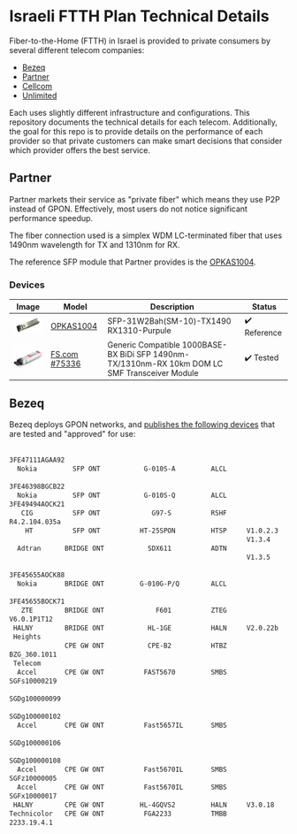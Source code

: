 # Israeli FTTH Plan Technical Details

Fiber-to-the-Home (FTTH) in Israel is provided to private consumers by several different telecom companies:

  - [Bezeq](https://www.bezeq.co.il/)
  - [Partner](https://www.partner.co.il/)
  - [Cellcom](https://cellcom.co.il/)
  - [Unlimited](https://www.unlimited.net.il/)

Each uses slightly different infrastructure and configurations. This repository documents the technical details for each telecom. Additionally, the goal for this repo is to provide details on the performance of each provider so that private customers can make smart decisions that consider which provider offers the best service.

## Partner

Partner markets their service as "private fiber" which means they use P2P instead of GPON. Effectively, most users do not notice significant performance speedup.

The fiber connection used is a simplex WDM LC-terminated fiber that uses 1490nm wavelength for TX and 1310nm for RX.

The reference SFP module that Partner provides is the [OPKAS1004](datasheets/OPKAS1004%20-%20DS_SFP-31W2Bah-DR(OPKAS1004)_SP.pdf).

### Devices

| Image | Model | Description | Status |
| ----- | ----- | ----------- | ------ |
| <img src="imgs/OPKAS1004.01.png" width="100"> | [OPKAS1004]((datasheets/OPKAS1004%20-%20DS_SFP-31W2Bah-DR(OPKAS1004)_SP.pdf)) | SFP-31W2Bah(SM-10)-TX1490 RX1310-Purpule | :heavy_check_mark: Reference |
| <img src="imgs/75336.main.jpg" width="100"> | [FS.com #75336](https://www.fs.com/products/75336.html) | Generic Compatible 1000BASE-BX BiDi SFP 1490nm-TX/1310nm-RX 10km DOM LC SMF Transceiver Module | :heavy_check_mark: Tested |

## Bezeq

Bezeq deploys GPON networks, and [publishes the following devices](datasheets/gpon.pdf) that are tested and "approved" for use:

```
                                                           3FE47111AGAA92
  Nokia         SFP ONT           G-010S-A         ALCL
                                                            3FE46398BGCB22
  Nokia         SFP ONT           G-010S-Q         ALCL     3FE49494AOCK21
   CIG          SFP ONT             G97-S          RSHF     R4.2.104.035a
    HT          SFP ONT          HT-25SPON         HTSP     V1.0.2.3
                                                            V1.3.4
  Adtran      BRIDGE ONT           SDX611          ADTN
                                                            V1.3.5
                                                            3FE45655AOCK88
  Nokia       BRIDGE ONT         G-010G-P/Q        ALCL
                                                            3FE45655BOCK71
   ZTE        BRIDGE ONT             F601          ZTEG     V6.0.1P1T12
 HALNY        BRIDGE ONT           HL-1GE          HALN     V2.0.22b
 Heights
              CPE GW ONT           CPE-B2          HTBZ     BZG_360.1011
 Telecom
  Accel       CPE GW ONT          FAST5670         SMBS     SGFs10000219
                                                            SGDg100000099
                                                            SGDg100000102
  Accel       CPE GW ONT          Fast5657IL       SMBS
                                                            SGDg100000106
                                                            SGDg100000108
  Accel       CPE GW ONT          Fast5670IL       SMBS     SGFz10000005
  Accel       CPE GW ONT          Fast5670IL       SMBS     SGFx10000017
 HALNY        CPE GW ONT         HL-4GQVS2         HALN     V3.0.18
Technicolor   CPE GW ONT          FGA2233          TMBB     2233.19.4.1
```